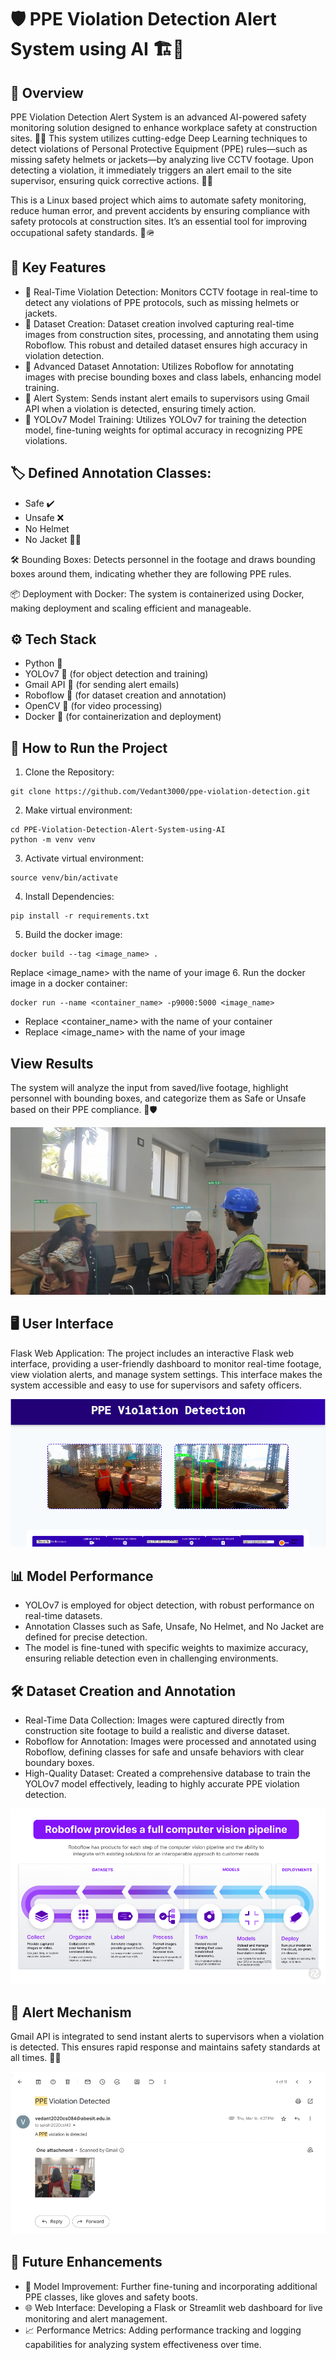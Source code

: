 # 🛡️ PPE Violation Detection Alert System using AI 🏗️🚧
## 📄 Overview
PPE Violation Detection Alert System is an advanced AI-powered safety monitoring solution designed to enhance workplace safety at construction sites. 🏢👷 This system utilizes cutting-edge Deep Learning techniques to detect violations of Personal Protective Equipment (PPE) rules—such as missing safety helmets or jackets—by analyzing live CCTV footage. Upon detecting a violation, it immediately triggers an alert email to the site supervisor, ensuring quick corrective actions. 🚨📧

This is a Linux based project which aims to automate safety monitoring, reduce human error, and prevent accidents by ensuring compliance with safety protocols at construction sites. It’s an essential tool for improving occupational safety standards. 🦺🪖


## 🔑 Key Features
- 🎥 Real-Time Violation Detection: Monitors CCTV footage in real-time to detect any violations of PPE protocols, such as missing helmets or jackets.
- 📸 Dataset Creation: Dataset creation involved capturing real-time images from construction sites, processing, and annotating them using Roboflow. This robust and detailed dataset ensures high accuracy in violation detection.
- 📝 Advanced Dataset Annotation: Utilizes Roboflow for annotating images with precise bounding boxes and class labels, enhancing model training.
- 🚨 Alert System: Sends instant alert emails to supervisors using Gmail API when a violation is detected, ensuring timely action.
- 🧠 YOLOv7 Model Training: Utilizes YOLOv7 for training the detection model, fine-tuning weights for optimal accuracy in recognizing PPE violations.
## 🏷️ Defined Annotation Classes:
- Safe ✔️
- Unsafe ❌
- No Helmet 
- No Jacket 🦺❌

🛠️ Bounding Boxes: Detects personnel in the footage and draws bounding boxes around them, indicating whether they are following PPE rules.

📦 Deployment with Docker: The system is containerized using Docker, making deployment and scaling efficient and manageable.
## ⚙️ Tech Stack
- Python 🐍
- YOLOv7 🧩 (for object detection and training)
- Gmail API 📧 (for sending alert emails)
- Roboflow 📝 (for dataset creation and annotation)
- OpenCV 🎥 (for video processing)
- Docker 🐋 (for containerization and deployment)
## 🚀 How to Run the Project
1. Clone the Repository:
```
git clone https://github.com/Vedant3000/ppe-violation-detection.git
```
2. Make virtual environment:
```
cd PPE-Violation-Detection-Alert-System-using-AI
python -m venv venv
```
3. Activate virtual environment:
```
source venv/bin/activate
```
4. Install Dependencies:
```
pip install -r requirements.txt
```
5. Build the docker image:
```
docker build --tag <image_name> .
```
Replace <image_name> with the name of your image
6. Run the docker image in a docker container:
```
docker run --name <container_name> -p9000:5000 <image_name>
```
- Replace <container_name> with the name of your container
- Replace <image_name> with the name of your image
## View Results
The system will analyze the input from saved/live footage, highlight personnel with bounding boxes, and categorize them as Safe or Unsafe based on their PPE compliance. 🚧🛡️

![Results](ppe_results.png)


## 🖥️ User Interface
Flask Web Application: The project includes an interactive Flask web interface, providing a user-friendly dashboard to monitor real-time footage, view violation alerts, and manage system settings. This interface makes the system accessible and easy to use for supervisors and safety officers.

![User Interface](flask.png)

## 📊 Model Performance
- YOLOv7 is employed for object detection, with robust performance on real-time datasets.
- Annotation Classes such as Safe, Unsafe, No Helmet, and No Jacket are defined for precise detection.
- The model is fine-tuned with specific weights to maximize accuracy, ensuring reliable detection even in challenging environments.
## 🛠️ Dataset Creation and Annotation
- Real-Time Data Collection: Images were captured directly from construction site footage to build a realistic and diverse dataset.
- Roboflow for Annotation: Images were processed and annotated using Roboflow, defining classes for safe and unsafe behaviors with clear boundary boxes.
- High-Quality Dataset: Created a comprehensive database to train the YOLOv7 model effectively, leading to highly accurate PPE violation detection.

![Dataset Creation Flow](robo.png)


## 📝 Alert Mechanism
Gmail API is integrated to send instant alerts to supervisors when a violation is detected. This ensures rapid response and maintains safety standards at all times. 📧🚨

![Alert Mail](alert.png)

## 🌟 Future Enhancements
- 🧠 Model Improvement: Further fine-tuning and incorporating additional PPE classes, like gloves and safety boots.
- 🌐 Web Interface: Developing a Flask or Streamlit web dashboard for live monitoring and alert management.
- 📈 Performance Metrics: Adding performance tracking and logging capabilities for analyzing system effectiveness over time.
